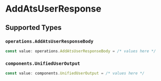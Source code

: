# AddAtsUserResponse


## Supported Types

### `operations.AddAtsUserResponseBody`

```typescript
const value: operations.AddAtsUserResponseBody = /* values here */
```

### `components.UnifiedUserOutput`

```typescript
const value: components.UnifiedUserOutput = /* values here */
```

